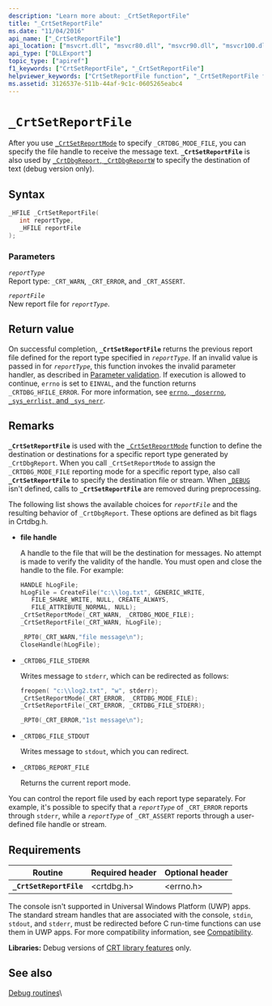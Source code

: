```yaml
---
description: "Learn more about: _CrtSetReportFile"
title: "_CrtSetReportFile"
ms.date: "11/04/2016"
api_name: ["_CrtSetReportFile"]
api_location: ["msvcrt.dll", "msvcr80.dll", "msvcr90.dll", "msvcr100.dll", "msvcr100_clr0400.dll", "msvcr110.dll", "msvcr110_clr0400.dll", "msvcr120.dll", "msvcr120_clr0400.dll", "ucrtbase.dll"]
api_type: ["DLLExport"]
topic_type: ["apiref"]
f1_keywords: ["CrtSetReportFile", "_CrtSetReportFile"]
helpviewer_keywords: ["CrtSetReportFile function", "_CrtSetReportFile function"]
ms.assetid: 3126537e-511b-44af-9c1c-0605265eabc4
---
```

# `_CrtSetReportFile`

After you use [`_CrtSetReportMode`](crtsetreportmode.md) to specify `_CRTDBG_MODE_FILE`, you can specify the file handle to receive the message text. **`_CrtSetReportFile`** is also used by [`_CrtDbgReport`, `_CrtDbgReportW`](crtdbgreport-crtdbgreportw.md) to specify the destination of text (debug version only).

## Syntax

```C
_HFILE _CrtSetReportFile(
   int reportType,
   _HFILE reportFile
);
```

### Parameters

*`reportType`*\
Report type: `_CRT_WARN`, `_CRT_ERROR`, and `_CRT_ASSERT`.

*`reportFile`*\
New report file for *`reportType`*.

## Return value

On successful completion, **`_CrtSetReportFile`** returns the previous report file defined for the report type specified in *`reportType`*. If an invalid value is passed in for *`reportType`*, this function invokes the invalid parameter handler, as described in [Parameter validation](../parameter-validation.md). If execution is allowed to continue, `errno` is set to `EINVAL`, and the function returns `_CRTDBG_HFILE_ERROR`. For more information, see [`errno`, `_doserrno`, `_sys_errlist`, and `_sys_nerr`](../errno-doserrno-sys-errlist-and-sys-nerr.md).

## Remarks

**`_CrtSetReportFile`** is used with the [`_CrtSetReportMode`](crtsetreportmode.md) function to define the destination or destinations for a specific report type generated by `_CrtDbgReport`. When you call `_CrtSetReportMode` to assign the `_CRTDBG_MODE_FILE` reporting mode for a specific report type, also call **`_CrtSetReportFile`** to specify the destination file or stream. When [`_DEBUG`](../debug.md) isn't defined, calls to **`_CrtSetReportFile`** are removed during preprocessing.

The following list shows the available choices for *`reportFile`* and the resulting behavior of `_CrtDbgReport`. These options are defined as bit flags in Crtdbg.h.

- **file handle**

   A handle to the file that will be the destination for messages. No attempt is made to verify the validity of the handle. You must open and close the handle to the file. For example:

   ```C
   HANDLE hLogFile;
   hLogFile = CreateFile("c:\\log.txt", GENERIC_WRITE,
      FILE_SHARE_WRITE, NULL, CREATE_ALWAYS,
      FILE_ATTRIBUTE_NORMAL, NULL);
   _CrtSetReportMode(_CRT_WARN, _CRTDBG_MODE_FILE);
   _CrtSetReportFile(_CRT_WARN, hLogFile);

   _RPT0(_CRT_WARN,"file message\n");
   CloseHandle(hLogFile);
   ```

- `_CRTDBG_FILE_STDERR`

   Writes message to `stderr`, which can be redirected as follows:

   ```C
   freopen( "c:\\log2.txt", "w", stderr);
   _CrtSetReportMode(_CRT_ERROR, _CRTDBG_MODE_FILE);
   _CrtSetReportFile(_CRT_ERROR, _CRTDBG_FILE_STDERR);

   _RPT0(_CRT_ERROR,"1st message\n");
   ```

- `_CRTDBG_FILE_STDOUT`

   Writes message to `stdout`, which you can redirect.

- `_CRTDBG_REPORT_FILE`

   Returns the current report mode.

You can control the report file used by each report type separately. For example, it's possible to specify that a *`reportType`* of `_CRT_ERROR` reports through `stderr`, while a *`reportType`* of `_CRT_ASSERT` reports through a user-defined file handle or stream.

## Requirements

| Routine | Required header | Optional header |
|---|---|---|
| **`_CrtSetReportFile`** | \<crtdbg.h> | \<errno.h> |

The console isn't supported in Universal Windows Platform (UWP) apps. The standard stream handles that are associated with the console, `stdin`, `stdout`, and `stderr`, must be redirected before C run-time functions can use them in UWP apps. For more compatibility information, see [Compatibility](../compatibility.md).

**Libraries:** Debug versions of [CRT library features](../crt-library-features.md) only.

## See also

[Debug routines](../debug-routines.md)\
